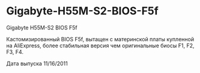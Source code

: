 # Gigabyte-H55M-S2-BIOS-F5f
Gigabyte H55M-S2 BIOS F5f

Кастомизированный BIOS F5f, вытащен с материнской платы купленной на AliExpress,
более стабильная версия чем оригинальные биосы F1, F2, F3, F4.

Дата выпуска 11/16/2011

